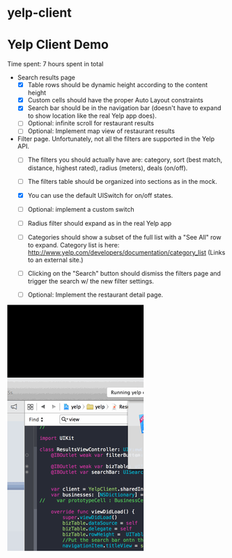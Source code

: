 yelp-client
===========
# Yelp Client Demo

Time spent: 7 hours spent in total


 * Search results page
   * [x] Table rows should be dynamic height according to the content height
   * [x] Custom cells should have the proper Auto Layout constraints
   * [x] Search bar should be in the navigation bar (doesn't have to expand to show location like the real Yelp app does).
   * [ ] Optional: infinite scroll for restaurant results
   * [ ] Optional: Implement map view of restaurant results
 * Filter page. Unfortunately, not all the filters are supported in the Yelp API.
   * [ ] The filters you should actually have are: category, sort (best match, distance, highest rated), radius (meters), deals (on/off).
   * [ ] The filters table should be organized into sections as in the mock.
   * [x] You can use the default UISwitch for on/off states.
   * [ ] Optional: implement a custom switch
   * [ ] Radius filter should expand as in the real Yelp app
   * [ ] Categories should show a subset of the full list with a "See All" row to expand. Category list is here: http://www.yelp.com/developers/documentation/category_list (Links to an external site.)
   * [ ] Clicking on the "Search" button should dismiss the filters page and trigger the search w/ the new filter settings.
   * [ ] Optional: Implement the restaurant detail page.


![Video](test2.gif)
